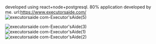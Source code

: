 developed using react+node+postgresql. 80% application developed by me. url:https://www.executorsaide.com/
![executorsaide com-Executor'sAide(5)](https://github.com/SaadHassanSyed/property-management/assets/10111894/16c1251e-3bf0-4dda-839c-8b207ba184fb)

![executorsaide com-Executor'sAide(3)](https://github.com/SaadHassanSyed/property-management/assets/10111894/fa418162-07ec-4115-b91f-cd0860ebbdc9)
![executorsaide com-Executor'sAide(1)](https://github.com/SaadHassanSyed/property-management/assets/10111894/5650abaa-d1e3-4ae5-b800-a8159c80cf99)
![executorsaide com-Executor'sAide(2)](https://github.com/SaadHassanSyed/property-management/assets/10111894/6be3423a-fdf6-445d-aa0f-4faf08bf047f)

